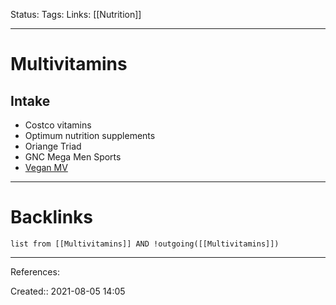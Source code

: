 Status: 
Tags: 
Links: [[Nutrition]]
___
# Multivitamins
## Intake
- Costco vitamins
- Optimum nutrition supplements
- Oriange Triad
- GNC Mega Men Sports
- [Vegan MV](https://www.amazon.com/gp/product/B002F86LNK/ref=ox_sc_sfl_title_4?ie=UTF8&psc=1&smid=ATVPDKIKX0DER)
___
# Backlinks
```dataview
list from [[Multivitamins]] AND !outgoing([[Multivitamins]])
```
___
References:

Created:: 2021-08-05 14:05
